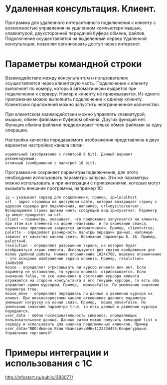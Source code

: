 # Удаленная консультация. Клиент.
Программа для удаленного интерактивного подключения к клиенту с возможностью управления на удаленном компьютере мышью, клавиатурой, двухсторонней передачей буфера обмена, файлов. Подключение осуществляется на выделенный сервер Удаленной консультации, позволяя организовать доступ через интеренет.

# Параметры командной строки
Взаимодействие между консультантом и пользователем осуществляется через клиентскую часть. Подключение к клиенту выполняет по номеру, который автоматически выдается при подключении к серверу. Номер к клиенту не привязывается. Из одного приложение можно выполнить подключение к одному клиенту. Клиентских приложений можно запустить неограниченное количество.

При клиентском взаимодействии можно управлять клавиатурой, мышью, обмен файлами и буфером обмена. Других функций нет. Функция обмена файлами поддерживает только обмен файлами за одну операцию.

Настройка качества передаваемого изображения представлена в двух вариантах настройках канала связи:

    нормальный (изображение с палитрой 8 bit). Данный вариант рекомендуемый;
    отличный (изображение с палитрой 16 bit).

Программа не сохраняет параметры подключения, для этого необходимо использовать параметры запуска. Эти же параметры можно использовать и при интеграции с приложениями, которые могут вызывать внешние программы, например 1С:

    ip – указывает сервер для подключения, пример, ip=localhost
    url - адрес страницы на доступном сайте, которая возвращает строку с адресом сервера для подключения, например, url=mysite/server. Возвращаемая строка должна иметь следующий вид:ip=myserver. Параметр ip имеет приоритет на url.
    client – параметры, указывает, что приложение запускается на клиенте, при этом все элементы на форме неактивны  и по окончании сеанса, клиентское приложение закроется автоматически. Пример, client=true;
    palette - определяет размерность палитры передачи данных, напрямую зависит от качества канала связи. Возможные параметры 8, 16. Пример, palette=8.
    resolution - определяет разрешение экрана, на которое будет отображаться экран клиента. Используются для сжатия изображения для более удобной работы. Нижнее ограничение 1024x768, верхнее ограничение - это исходное изображение экрана клиента. Пример, resolution= 1440x900
    mouse - определяет отрисовывать ли курсор клиента или нет. Если параметр не установлен, то курсор клиента  отрисовывается. Если значение false, то все изменения в состоянии курсора клиента отражаются на стороне консультанта в его текущем курсоре, то есть оба управляют одним курсором. Пример,  mouse=false. По умолчанию значение параметра true.
    mouse_move - определяет передавать ли данные о движении курсора на клиент. При низкоскоростном канале отключение данного параметра уменьшит нагрузку на канал связи. Пример,  mouse_move=false. По умолчанию значение параметра true, то есть данные о движении курсора передаются.
    user_data - любая последовательность символов, определяющих пользовательские данные. Данные затем можно получить командой list к серверу и использовать для анализа подключенных клиентов. Пример user_data="ФИО:Иванов Иван Иванович;ИНН=1122334455;Конфигурация: Управление торговлей"

# Примеры интеграции и использования с 1С
http://infostart.ru/public/383077/
